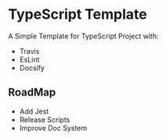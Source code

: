 # TypeScript Template

A Simple Template for TypeScript Project with:

 * Travis
 * EsLint
 * Docsify

## RoadMap

 * Add Jest
 * Release Scripts
 * Improve Doc System